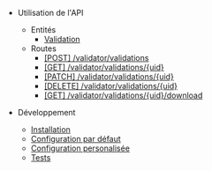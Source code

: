 - Utilisation de l'API

  - Entités
    - [Validation](usage/entities/validation.md)
  - Routes
    - [[POST] /validator/validations](usage/routes/validations_post_dataset.md)
    - [[GET] /validator/validations/{uid}](usage/routes/validations_get.md)
    - [[PATCH] /validator/validations/{uid}](usage/routes/validations_patch_arguments.md)
    - [[DELETE] /validator/validations/{uid}](usage/routes/validations_delete.md)
    - [[GET] /validator/validations/{uid}/download](usage/routes/validations_download_norm_data.md)

- Développement

  - [Installation](development/installation.md "installation et déploiement")
  - [Configuration par défaut](development/configuration_default.md)
  - [Configuration personalisée](development/configuration_custom.md)
  - [Tests](development/testing.md)
